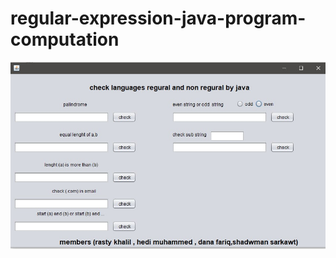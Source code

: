 # regular-expression-java-program-computation


[![Braydon's GitHub Banner](photo_2022-12-22_21-39-50.jpg)](https://braydoncoyer.dev)

